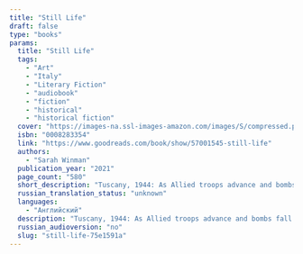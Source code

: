 ```yaml
---
title: "Still Life"
draft: false
type: "books"
params:
  title: "Still Life"
  tags:
    - "Art"
    - "Italy"
    - "Literary Fiction"
    - "audiobook"
    - "fiction"
    - "historical"
    - "historical fiction"
  cover: "https://images-na.ssl-images-amazon.com/images/S/compressed.photo.goodreads.com/books/1679162570i/57001545.jpg"
  isbn: "0008283354"
  link: "https://www.goodreads.com/book/show/57001545-still-life"
  authors:
    - "Sarah Winman"
  publication_year: "2021"
  page_count: "580"
  short_description: "Tuscany, 1944: As Allied troops advance and bombs fall around deserted villages, a young English soldier, Ulysses Temper, finds himself in the wine cellar of a deserted villa. There, he has a..."
  russian_translation_status: "unknown"
  languages:
    - "Английский"
  description: "Tuscany, 1944: As Allied troops advance and bombs fall around deserted villages, a young English soldier, Ulysses Temper, finds himself in the wine cellar of a deserted villa. There, he has a chance encounter with Evelyn Skinner, a middle-aged art historian who has come to Italy to salvage paintings from the ruins and recall long-forgotten memories of her own youth. In each other, Ulysses and Evelyn find a kindred spirit amongst the rubble of war-torn Italy, and set off on a course of events that will shape Ulysses's life for the next four decades.As Ulysses returns home to London, reimmersing himself in his crew at The Stoat and Parrot -- a motley mix of pub crawlers and eccentrics -- he carries his time in Italy with him. And when an unexpected inheritance brings him back to where it all began, Ulysses knows better than to tempt fate, and returns to the Tuscan hills.With beautiful prose, extraordinary tenderness, and bursts of humor and light,Still Lifeis a sweeping portrait of unforgettable individuals who come together to make a family, and a richly drawn celebration of beauty and love in all its forms."
  russian_audioversion: "no"
  slug: "still-life-75e1591a"
---
```

